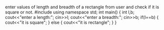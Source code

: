 enter values of length and breadth of a rectangle from user and check if it is square or not.
#include<iostream>
using namespace std;
int main()
{
    int l,b;
    cout<<"enter a length:";
    cin>>l;
    cout<<"enter a breadth:";
    cin>>b;
    if(l==b)
    {
        cout<<"it is square";
    }
    else
    {
        cout<<"it is rectangle";
    }
}
